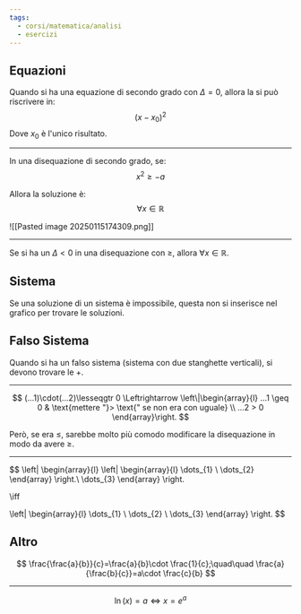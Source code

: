 ```yaml
---
tags:
  - corsi/matematica/analisi
  - esercizi
---
```

## Equazioni
Quando si ha una equazione di secondo grado con $\Delta=0$, allora la si può riscrivere in:
$$(x-x_0)^2$$
Dove $x_0$ è l'unico risultato.


---
In una disequazione di secondo grado, se: $$x^2\geq -a$$

Allora la soluzione è: $$\forall x\in \mathbb{R}$$ 

![[Pasted image 20250115174309.png]]

---
Se si ha un $\Delta<0$ in una disequazione con $\geq$, allora $\forall x \in \mathbb{R}$.

## Sistema
Se una soluzione di un sistema è impossibile, questa non si inserisce nel grafico per trovare le soluzioni.

## Falso Sistema
Quando si ha un falso sistema (sistema con due stanghette verticali), si devono trovare le $+$.

---

$$
(...1)\cdot(...2)\lesseqgtr 0 \Leftrightarrow \left\|\begin{array}{l} ...1 \geq 0 & \text{mettere "}> \text{" se non era con uguale} \\ ...2 > 0 \end{array}\right.
$$

Però, se era $\leq$, sarebbe molto più comodo modificare la disequazione in modo da avere $\geq$.

---

$$
\left\|
\begin{array}{l}
\left\|
\begin{array}{l}
\dots_{1} \\
\dots_{2}
\end{array}
\right.\\
\dots_{3}
\end{array}
\right. 

\iff

\left\|
\begin{array}{l}
\dots_{1} \\
\dots_{2} \\
\dots_{3}
\end{array}
\right.
$$

## Altro

$$
\frac{\frac{a}{b}}{c}=\frac{a}{b}\cdot \frac{1}{c};\quad\quad \frac{a}{\frac{b}{c}}=a\cdot \frac{c}{b}
$$


---
$$\ln (x) = a \iff x=e^a$$